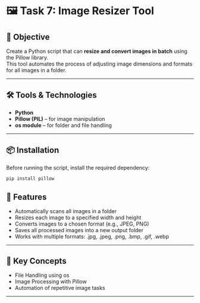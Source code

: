 # 🖼️ Task 7: Image Resizer Tool

## 🎯 Objective
Create a Python script that can **resize and convert images in batch** using the Pillow library.  
This tool automates the process of adjusting image dimensions and formats for all images in a folder.

---

## 🛠️ Tools & Technologies
- **Python**
- **Pillow (PIL)** – for image manipulation
- **os module** – for folder and file handling

---

## 📦 Installation

Before running the script, install the required dependency:

```bash
pip install pillow
```
## 🧩 Features
- Automatically scans all images in a folder
- Resizes each image to a specified width and height
- Converts images to a chosen format (e.g., JPEG, PNG)
- Saves all processed images into a new output folder
- Works with multiple formats: .jpg, .jpeg, .png, .bmp, .gif, .webp

---

## 🧠 Key Concepts
- File Handling using os
- Image Processing with Pillow
- Automation of repetitive image tasks

---


